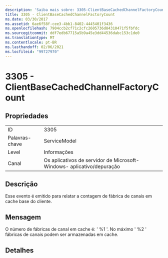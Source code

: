 ```yaml
---
description: 'Saiba mais sobre: 3305-ClientBaseCachedChannelFactoryCount'
title: 3305 - ClientBaseCachedChannelFactoryCount
ms.date: 03/30/2017
ms.assetid: 6ae6f58f-cee3-4bb1-8402-4445401f3436
ms.openlocfilehash: 7904ccb2cf71c2cfc2605736d84310471f5fbfdc
ms.sourcegitcommit: ddf7edb67715a5b9a45e3dd44536dabc153c1de0
ms.translationtype: MT
ms.contentlocale: pt-BR
ms.lasthandoff: 02/06/2021
ms.locfileid: "99727970"
---
```

# <a name="3305---clientbasecachedchannelfactorycount"></a>3305 - ClientBaseCachedChannelFactoryCount

## <a name="properties"></a>Propriedades  
  
|||  
|-|-|  
|ID|3305|  
|Palavras-chave|ServiceModel|  
|Level|Informações|  
|Canal|Os aplicativos de servidor de Microsoft-Windows- aplicativo/depuração|  
  
## <a name="description"></a>Descrição  

 Esse evento é emitido para relatar a contagem de fábrica de canais em cache base do cliente.  
  
## <a name="message"></a>Mensagem  

 O número de fábricas de canal em cache é: ' %1 '.  No máximo ' %2 ' fábricas de canais podem ser armazenadas em cache.  
  
## <a name="details"></a>Detalhes
